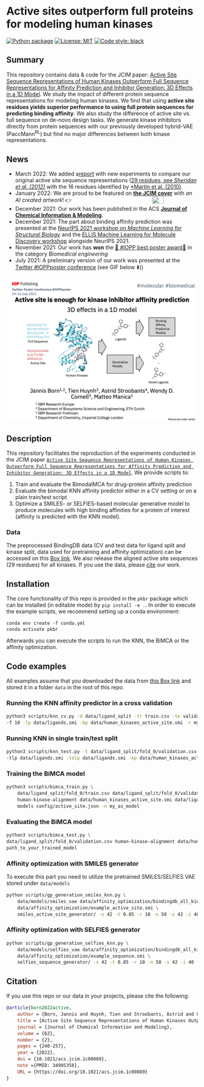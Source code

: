 # Active sites outperform full proteins for modeling human kinases
[![Python package](https://github.com/PaccMann/paccmann_kinase_binding_residues/actions/workflows/python-package.yml/badge.svg)](https://github.com/PaccMann/paccmann_kinase_binding_residues/actions/workflows/python-package.yml)
[![License: MIT](https://img.shields.io/badge/License-MIT-yellow.svg)](https://opensource.org/licenses/MIT)
[![Code style: black](https://img.shields.io/badge/code%20style-black-000000.svg)](https://github.com/psf/black)

## Summary
This repository contains data & code for the JCIM paper: [Active Site Sequence Representations of Human Kinases Outperform Full Sequence Representations for Affinity Prediction and Inhibitor Generation: 3D Effects in a 1D Model](https://pubs.acs.org/doi/10.1021/acs.jcim.1c00889). We study the impact of different protein sequence representations for modeling human kinases. We find that using **active site residues yields superior performance to using full protein sequences for predicting binding affinity**. We also study the difference of active site vs. full sequence on de-novo design tasks. We generate kinase inhibitors directly from protein sequences with our previously developed hybrid-VAE (PaccMann<sup>RL</sup>) but find no major differences between both kinase representations.


## News
- March 2022: We added a[report](https://github.com/PaccMann/paccmann_kinase_binding_residues/blob/master/assets/as_comparison.pdf) with new experiments to compare our original active site sequence representations ([29 residues, see *Sheridan et al. (2012)*](https://pubs.acs.org/doi/abs/10.1021/ci900176y) with the 16 residues identified by [*Martin et al. (2010)](https://pubs.acs.org/doi/10.1021/ci200314j).
- January 2022: We are proud to be featured on [**the JCIM cover**](https://pubs.acs.org/toc/jcisd8/62/2) with _an AI created artwork_! 👉  <img align="right" width="25%" height="25%" src="https://github.com/PaccMann/paccmann_kinase_binding_residues/blob/master/assets/cover.jpg">
- December 2021: Our work has been published in the ACS [**Journal of Chemical Information & Modeling**](https://pubs.acs.org/doi/10.1021/acs.jcim.1c00889). 
- December 2021: The part about binding affinity prediction was presented at the [NeurIPS 2021 workshop on *Machine Learning for Structural Biology*](https://www.mlsb.io) and the [ELLIS Machine Learning for Molecule Discovery workshop](https://moleculediscovery.github.io/workshop2021/) alongside NeurIPS 2021.
- November 2021: Our work has **won** the [🥇 #IOPP best poster award🥇](https://ioppublishing.org/twitter-conference/) in the category *Biomedical engineering* 
- July 2021: A preliminary version of our work was presented at the [Twitter #IOPPposter conference](https://ioppublishing.org/twitter-conference/) (see GIF below ⬇️))

![Summary GIF](https://github.com/PaccMann/paccmann_kinase_binding_residues/blob/master/assets/summary.gif "Summary GIF")


## Description
This repository facilitates the reproduction of the experiments conducted in the JCIM paper [`Active Site Sequence Representations of Human Kinases Outperform Full Sequence Representations for Affinity Prediction and Inhibitor Generation: 3D Effects in a 1D Model`](https://pubs.acs.org/doi/10.1021/acs.jcim.1c00889). We provide scripts to:
1. Train and evaluate the BimodalMCA for drug-protein affinity prediction
2. Evaluate the bimodal KNN affinity predictor either in a CV setting or on a plain train/test script
3. Optimize a SMILES- or SELFIES-based molecular generative model to produce molecules with high binding affinities for a protein of interest (affinity is predicted with the KNN model).

### Data
The preprocessed BindingDB data (CV and test data for ligand split and kinase split, data used for pretraining and affinity optimization) can be accessed on this [Box link](https://ibm.biz/active_site_data). We also release the aligned active site sequences (29 residues) for all kinases. If you use the data, please [cite](#citation) our work.


## Installation

The core functionality of this repo is provided in the `pkbr` package which can be installed (in editable mode) by `pip install -e .`.
In order to execute the example scripts, we recommend setting up a conda environment:


```console
conda env create -f conda.yml
conda activate pkbr
```
Afterwards you can execute the scripts to run the KNN, the BiMCA or the affinity optimization.

## Code examples
All examples assume that you downloaded the data from [this Box link](https://ibm.biz/active_site_data) and stored it in a folder `data` in the root of this repo.

### Running the KNN affinity predictor in a cross validation
```sh
python3 scripts/knn_cv.py -d data/ligand_split -tr train.csv -te validation.csv \
-f 10 -lp data/ligands.smi -kp data/human_kinases_active_site.smi -r my_cv_results
```

### Running KNN in single train/test split
```sh
python3 scripts/knn_test.py -t data/ligand_split/fold_0/validation.csv -test data/ligand_split/fold_0/test.csv \
-tlp data/ligands.smi -telp data/ligands.smi -kp data/human_kinases_active_site.smi -r my_results.csv
```

### Training the BiMCA model
```sh
python3 scripts/bimca_train.py \
	data/ligand_split/fold_0/train.csv data/ligand_split/fold_0/validation.csv data/ligand_split/fold_0/test.csv \
	human-kinase-alignment data/human_kinases_active_site.smi data/ligands.smi data/smiles_vocab.json \
	models config/active_site.json -n my_as_model
```

### Evaluating the BiMCA model
```sh
python3 scripts/bimca_test.py \
data/ligand_split/fold_0/validation.csv human-kinase-alignment data/human_kinases_sequence.smi data/ligands.smi \
path_to_your_trained_model

```

### Affinity optimization with SMILES generator
To execute this part you need to utilize the pretrained SMILES/SELFIES VAE stored under `data/models`
```sh
python scripts/gp_generation_smiles_knn.py \
    data/models/smiles_vae data/affinity_optimization/bindingdb_all_kinase_active_site.csv \
    data/affinity_optimization/example_active_site.smi \
    smiles_active_site_generator/ -s 42 -t 0.85 -r 10 -n 50 -s 42 -i 40 -c 80
```

### Affinity optimization with SELFIES generator
```sh
python scripts/gp_generation_selfies_knn.py \
    data/models/selfies_vae data/affinity_optimization/bindingdb_all_kinase_sequence.csv \
    data/affinity_optimization/example_sequence.smi \
    selfies_sequence_generator/ -s 42 -t 0.85 -r 10 -n 50 -s 42 -i 40 -c 80
```


## Citation
If you use this repo or our data in your projects, please cite the following:

```bib
@article{born2022active,
	author = {Born, Jannis and Huynh, Tien and Stroobants, Astrid and Cornell, Wendy D. and Manica, Matteo},
	title = {Active Site Sequence Representations of Human Kinases Outperform Full Sequence Representations for Affinity Prediction and Inhibitor Generation: 3D Effects in a 1D Model},
	journal = {Journal of Chemical Information and Modeling},
	volume = {62},
	number = {2},
	pages = {240-257},
	year = {2022},
	doi = {10.1021/acs.jcim.1c00889},
	note ={PMID: 34905358},
	URL = {https://doi.org/10.1021/acs.jcim.1c00889}
}
```

